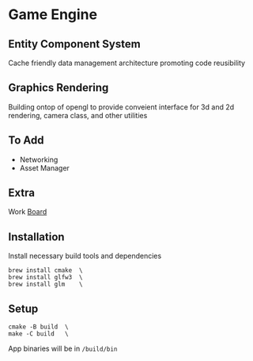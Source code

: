 # Game Engine

## Entity Component System
Cache friendly data management architecture promoting code reusibility

## Graphics Rendering
Building ontop of opengl to provide conveient interface for 3d and 2d rendering, camera class, and other utilities

## To Add
- Networking
- Asset Manager

## Extra
Work [Board](https://trello.com/b/ECVEo80Q)

## Installation
Install necessary build tools and dependencies
```
brew install cmake  \
brew install glfw3  \
brew install glm    \
```

## Setup
```
cmake -B build  \
make -C build   \
```

App binaries will be in `/build/bin`
